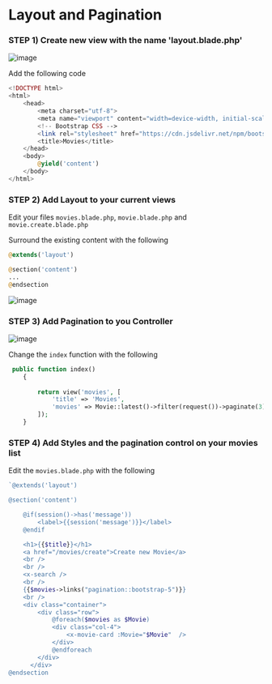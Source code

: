 # Layout and Pagination

### STEP 1) Create new view with the name 'layout.blade.php'

![image](https://user-images.githubusercontent.com/31894600/195249858-32202db5-d37d-4077-b864-246fe80ab280.png)

Add the following code

```php
<!DOCTYPE html>
<html>
    <head>
        <meta charset="utf-8">
        <meta name="viewport" content="width=device-width, initial-scale=1, shrink-to-fit=no">
        <!-- Bootstrap CSS -->
        <link rel="stylesheet" href="https://cdn.jsdelivr.net/npm/bootstrap@4.3.1/dist/css/bootstrap.min.css" integrity="sha384-ggOyR0iXCbMQv3Xipma34MD+dH/1fQ784/j6cY/iJTQUOhcWr7x9JvoRxT2MZw1T" crossorigin="anonymous">
        <title>Movies</title>
    </head>
    <body>
        @yield('content')
    </body>
</html>
```

### STEP 2) Add Layout to your current views

Edit your files `movies.blade.php`, `movie.blade.php` and `movie.create.blade.php`

Surround the existing content with the following

```php
@extends('layout')

@section('content')
...
@endsection
```

![image](https://user-images.githubusercontent.com/31894600/195249984-fdd4cac6-22dd-45fe-9261-c4d23e9c29b7.png)


### STEP 3) Add Pagination to you Controller

![image](https://user-images.githubusercontent.com/31894600/195250047-8ebb4b7f-ba24-4f82-b82c-8535b4525bb7.png)

Change the `index` function with the following

```php
 public function index()
    {
       
        return view('movies', [
            'title' => 'Movies',
            'movies' => Movie::latest()->filter(request())->paginate(3)
        ]);
    }
```

### STEP 4) Add Styles and the pagination control on your movies list

Edit the `movies.blade.php` with the following

```php
`@extends('layout')

@section('content')

    @if(session()->has('message'))
        <label>{{session('message')}}</label>
    @endif

    <h1>{{$title}}</h1>
    <a href="/movies/create">Create new Movie</a>
    <br />
    <br />
    <x-search />
    <br />
    {{$movies->links("pagination::bootstrap-5")}}
    <br />
    <div class="container">
        <div class="row">
            @foreach($movies as $Movie)
            <div class="col-4">
                <x-movie-card :Movie="$Movie"  />
            </div>
            @endforeach
        </div>
      </div>
@endsection
```



